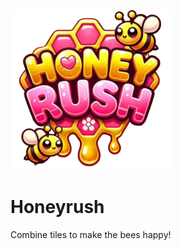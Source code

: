 ![Honeyrush Logo](https://github.com/0xOptimizer/honeyrush/blob/master/assets/images/honeyrush_logo_256.png?raw=true)
# Honeyrush

Combine tiles to make the bees happy!
